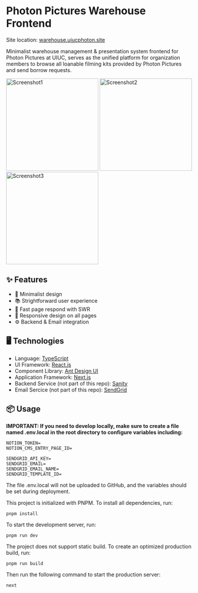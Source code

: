 # Photon Pictures Warehouse Frontend

Site location: [warehouse.uiucphoton.site](https://warehouse.uiucphoton.site)

Minimalist warehouse management & presentation system frontend for Photon Pictures at UIUC, serves as the unified platform for organization members to browse all loanable filming kits provided by Photon Pictures and send borrow requests.

<p float="left">
  <img width="250" alt="Screenshot1" src="https://user-images.githubusercontent.com/30245379/191823325-cfce2c55-98c3-4561-b193-82c0bd359521.png">
  <img width="250" alt="Screenshot2" src="https://user-images.githubusercontent.com/30245379/191823337-b51b257e-6531-47de-8337-f14bda042857.png">
  <img width="250" alt="Screenshot3" src="https://user-images.githubusercontent.com/30245379/191823466-82fcce94-9679-4141-8c6d-dae19db0e778.png">
</p>

## ✨ Features

* 🎨 Minimalist design
* 📚 Strightforward user experience
* 🌋 Fast page respond with SWR
* 📱 Responsive design on all pages
* ⚙️ Backend & Email integration

## 🖥 Technologies

* Language: [TypeScript](https://www.typescriptlang.org)
* UI Framework: [React.js](https://reactjs.org)
* Component Library: [Ant Design UI](https://ant.design)
* Application Framework: [Next.js](https://nextjs.org)
* Backend Service (not part of this repo): [Sanity](https://www.sanity.io)
* Email Sercice (not part of this repo): [SendGrid](https://sendgrid.com)

## 📦 Usage

**IMPORTANT: If you need to develop locally, make sure to create a file named .env.local in the root directory to configure variables including:**

```shell
NOTION_TOKEN=
NOTION_CMS_ENTRY_PAGE_ID=

SENDGRID_API_KEY=
SENDGRID_EMAIL=
SENDGRID_EMAIL_NAME=
SENDGRID_TEMPLATE_ID=
```

The file .env.local will not be uploaded to GitHub, and the variables should be set during deployment.

This project is initialized with PNPM. To install all dependencies, run:

```shell
pnpm install
```

To start the development server, run:

```shell
pnpm run dev
```

The project does not support static build. To create an optimized production build, run:

```shell
pnpm run build
```

Then run the following command to start the production server:

```shell
next
```
